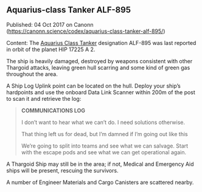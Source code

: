 ## Aquarius-class Tanker ALF-895

Published: 04 Oct 2017 on Canonn (https://canonn.science/codex/aquarius-class-tanker-alf-895/)

Content: The [Aquarius Class Tanker](https://canonn.science/codex/aquarius-class-tanker/) designation ALF-895 was last reported in orbit of the planet HIP 17225 A 2.

The ship is heavily damaged, destroyed by weapons consistent with other Thargoid attacks, leaving green hull scarring and some kind of green gas throughout the area.

A Ship Log Uplink point can be located on the hull. Deploy your ship’s hardpoints and use the onboard Data Link Scanner within 200m of the post to scan it and retrieve the log:

> 
> **COMMUNICATIONS LOG**
> 
> I don’t want to hear what we can’t do. I need solutions otherwise.
> 
> 
> That thing left us for dead, but I’m damned if I’m going out like this
> 
> 
> We’re going to split into teams and see what we can salvage. Start with the escape pods and see what we can get operational again.

A Thargoid Ship may still be in the area; if not, Medical and Emergency Aid ships will be present, rescuing the survivors.

A number of Engineer Materials and Cargo Canisters are scattered nearby.